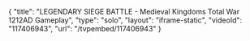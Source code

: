{
    "title": "LEGENDARY SIEGE BATTLE - Medieval Kingdoms Total War 1212AD Gameplay",
    "type": "solo",
    "layout": "iframe-static",
    "videoId": "117406943",
    "url": "\/tvpembed\/117406943"
}